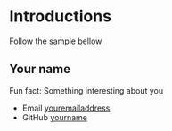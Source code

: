 # Introductions

Follow the sample bellow

## Your name 

Fun fact: Something interesting about you

- Email [youremailaddress](youremailaddress)
- GitHub [yourname](https://github.com/username)
 
